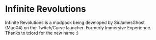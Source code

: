 # Infinite Revolutions
Infinite Revolutions is a modpack being developed by SirJamesGhost (Mao04) on the Twitch/Curse launcher.
Formerly Immersive Experience. Thanks to tclord for the new name :)
